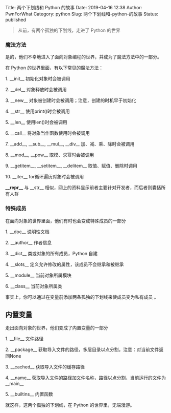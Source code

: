 Title: 两个下划线和 Python 的故事
Date: 2019-04-16 12:38
Author: PwnForWhat
Category: python
Slug: 两个下划线和-python-的故事
Status: published

> 从前，有两个孤独的下划线，走进了 Python 的世界

### 魔法方法

是的，他们不幸地进入了面向对象编程的世界，并成为了魔法方法中的一部分。

在 Python 的世界里面，有以下常见的魔法方法：

1\. \_\_init\_\_ 初始化对象时会被调用

2\. \_\_del\_\_ 对象释放时会被调用

3\. \_\_new\_\_ 对象被创建时会被调用；注意，创建的时机早于初始化

4\. \_\_str\_\_ 使用print()时会被调用

5\. \_\_len\_\_ 使用len()时会被调用

6\. \_\_call\_\_ 将对象当作函数使用时会被调用

7\. \_\_add\_\_, \_\_sub\_\_, \_\_mul\_\_, \_\_div\_\_ 加、减、乘、除时会被调用

8\. \_\_mod\_\_, \_\_pow\_\_ 取模、求幂时会被调用

9\. \_\_getitem\_\_, \_\_setitem\_\_, \_\_delitem\_\_ 取值、赋值、删除时调用

10\. \_\_iter\_\_ for循环遍历对象时会被调用

**\_\_repr\_\_** 与 \_\_str\_\_ 相似，网上的资料显示前者主要针对开发者，而后者则囊括所有人群

### 特殊成员

在面向对象的世界里面，他们有时也会变成特殊成员的一部分

1\. \_\_doc\_\_ 说明性文档

2\. \_\_author\_\_ 作者信息

3\. \_\_dict\_\_ 类或对象的所有成员，Python 自建

4\. \_\_slots\_\_ 定义允许修改的属性，该成员不会继承和被继承

5\. \_\_module\_\_ 当前对象所属模块

6\. \_\_class\_\_ 当前对象所属类

事实上，你可以通过在变量前添加两条孤独的下划线来使成员变为私有成员 。

内置变量
--------

走出面向对象的世界，他们变成了内置变量的一部分

1\. \_\_file\_\_ 文件路径

2\. \_\_package\_\_ 获取导入文件的路径，多层目录以点分割，注意：对当前文件返回None

3\. \_\_cached\_\_ 获取导入文件的缓存路径

4\. \_\_name\_\_ 获取导入文件的路径加文件名称，路径以点分割，当前运行的文件为\_\_main\_\_

5\. \_\_builtins\_\_ 内置函数

就这样，这两个孤独的下划线，在 Python 的世界里，无端漫游。